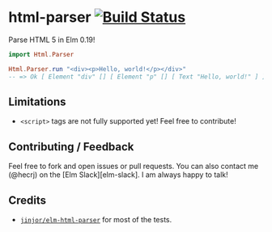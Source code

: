 # html-parser [![Build Status](https://travis-ci.org/hecrj/html-parser.svg?branch=master)](https://travis-ci.org/hecrj/html-parser)

Parse HTML 5 in Elm 0.19!

```elm
import Html.Parser

Html.Parser.run "<div><p>Hello, world!</p></div>"
-- => Ok [ Element "div" [] [ Element "p" [] [ Text "Hello, world!" ] ] ]
```

## Limitations
  * `<script>` tags are not fully supported yet! Feel free to contribute!


## Contributing / Feedback

Feel free to fork and open issues or pull requests. You can also contact me (@hecrj)
on the [Elm Slack][elm-slack]. I am always happy to talk!


## Credits
  * [`jinjor/elm-html-parser`][jinjor] for most of the tests.

[jinjor]: https://github.com/jinjor/elm-html-parser
